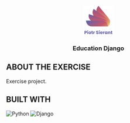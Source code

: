 <div align="center">
    <img src="https://github.com/PiotrSierant/portfolioWeb/blob/master/public/images/logo_darkblue.svg" alt="Logo" width="80" height="80">
    
<h3 align="center">Education Django</h3>
    
</div>

## ABOUT THE EXERCISE

Exercise project.

## BUILT WITH

![Python](https://img.shields.io/badge/python-3670A0?style=for-the-badge&logo=python&logoColor=ffdd54) 
![Django](https://img.shields.io/badge/django-%23092E20.svg?style=for-the-badge&logo=django&logoColor=white)
